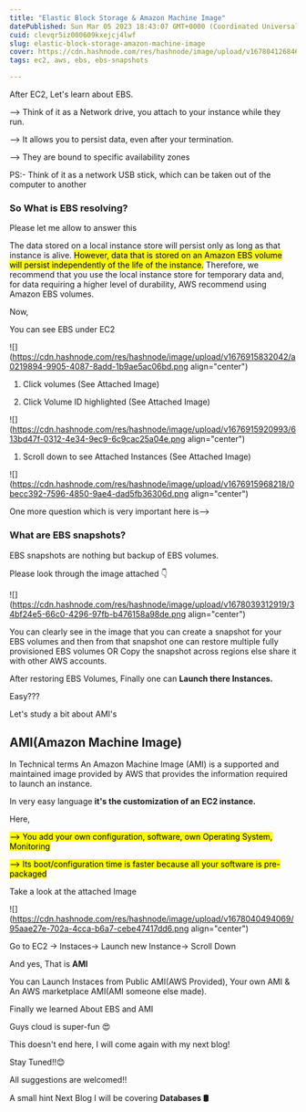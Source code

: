 ```yaml
---
title: "Elastic Block Storage & Amazon Machine Image"
datePublished: Sun Mar 05 2023 18:43:07 GMT+0000 (Coordinated Universal Time)
cuid: clevqr5iz000609kxejcj4lwf
slug: elastic-block-storage-amazon-machine-image
cover: https://cdn.hashnode.com/res/hashnode/image/upload/v1678041268467/c17e8379-8ed0-4d09-a2a4-ac25d9a94750.png
tags: ec2, aws, ebs, ebs-snapshots

---
```


After EC2, Let's learn about EBS.

\--&gt; Think of it as a Network drive, you attach to your instance while they run.

\--&gt; It allows you to persist data, even after your termination.

\--&gt; They are bound to specific availability zones

PS:- Think of it as a network USB stick, which can be taken out of the computer to another

### So **What is EBS resolving**?

Please let me allow to answer this

The data stored on a local instance store will persist only as long as that instance is alive. <mark>However, data that is stored on an Amazon EBS volume will persist independently of the life of the instance.</mark> Therefore, we recommend that you use the local instance store for temporary data and, for data requiring a higher level of durability, AWS recommend using Amazon EBS volumes.

Now,

You can see EBS under EC2

![](https://cdn.hashnode.com/res/hashnode/image/upload/v1676915832042/a0219894-9905-4087-8add-1b9ae5ac06bd.png align="center")

1. Click volumes (See Attached Image)
    
2. Click Volume ID highlighted (See Attached Image)
    

![](https://cdn.hashnode.com/res/hashnode/image/upload/v1676915920993/613bd47f-0312-4e34-9ec9-6c9cac25a04e.png align="center")

1. Scroll down to see Attached Instances (See Attached Image)
    

![](https://cdn.hashnode.com/res/hashnode/image/upload/v1676915968218/0becc392-7596-4850-9ae4-dad5fb36306d.png align="center")

One more question which is very important here is--&gt;

### **What are EBS snapshots?**

EBS snapshots are nothing but backup of EBS volumes.

Please look through the image attached 👇

![](https://cdn.hashnode.com/res/hashnode/image/upload/v1678039312919/34bf24e5-66c0-4296-97fb-b476158a98de.png align="center")

You can clearly see in the image that you can create a snapshot for your EBS volumes and then from that snapshot one can restore multiple fully provisioned EBS volumes OR Copy the snapshot across regions else share it with other AWS accounts.

After restoring EBS Volumes, Finally one can **Launch there Instances.**

Easy???

Let's study a bit about AMI's

## **AMI(Amazon Machine Image)**

In Technical terms An Amazon Machine Image (AMI) is a supported and maintained image provided by AWS that provides the information required to launch an instance.

In very easy language **it's the customization of an EC2 instance.**

Here,

<mark>--&gt; You add your own configuration, software, own Operating System, Monitoring</mark>

<mark>--&gt; Its boot/configuration time is faster because all your software is pre-packaged</mark>

Take a look at the attached Image

![](https://cdn.hashnode.com/res/hashnode/image/upload/v1678040494069/95aae27e-702a-4cca-b6a7-cebe47417dd6.png align="center")

Go to EC2 -&gt; Instaces-&gt; Launch new Instance-&gt; Scroll Down

And yes, That is **AMI**

You can Launch Instaces from Public AMI(AWS Provided), Your own AMI & An AWS marketplace AMI(AMI someone else made).

Finally we learned About EBS and AMI

Guys cloud is super-fun 😍

This doesn't end here, I will come again with my next blog!

Stay Tuned!!😊

All suggestions are welcomed!!

A small hint Next Blog I will be covering **Databases 🛢️**